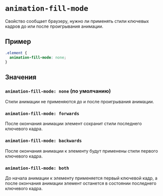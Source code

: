 # `animation-fill-mode`

Свойство сообщает браузеру, нужно ли применять стили ключевых кадров до или после проигрывания анимации.

## Пример

```css
.element {
  animation-fill-mode: none;
}
```

## Значения

### `animation-fill-mode: none` (по умолчанию)

Стили анимации не применяются до и после проигрывания анимации.

### `animation-fill-mode: forwards`

После окончания анимации элемент сохранит стили последнего ключевого кадра.

### `animation-fill-mode: backwards`

После окончания анимации к элементу будут применены стили первого ключевого кадра.

### `animation-fill-mode: both`

До начала анимации к элементу применяется первый ключевой кадр, а после окончания анимации элемент останется в состоянии последнего ключевого кадра.
